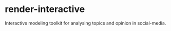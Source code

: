 render-interactive
==================

Interactive modeling toolkit for analysing topics and opinion in social-media. 
